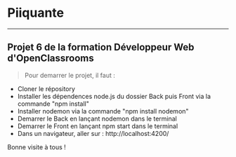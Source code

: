 
# Piiquante

---------

## Projet 6 de la formation Développeur Web d'OpenClassrooms

> Pour demarrer le projet, il faut :
* Cloner le répository
* Installer les dépendences node.js du dossier Back puis Front via la commande "npm install"
* Installer nodemon via la commande "npm install nodemon"
* Demarrer le Back en lançant nodemon dans le terminal
* Demarrer le Front en lançant npm start dans le terminal
* Dans un navigateur, aller sur : http://localhost:4200/

Bonne visite à tous !